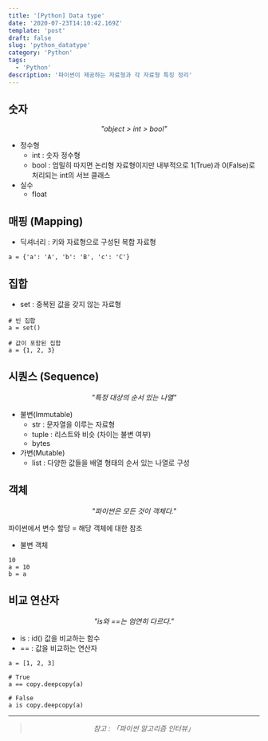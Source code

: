 ```yaml
---
title: '[Python] Data type'
date: '2020-07-23T14:10:42.169Z'
template: 'post'
draft: false
slug: 'python_datatype'
category: 'Python'
tags:
  - 'Python'
description: '파이썬이 제공하는 자료형과 각 자료형 특징 정리'
---
```


## 숫자

<center><i>"object > int > bool"</i></center>

- 정수형
  - int : 숫자 정수형
  - bool : 엄밀히 따지면 논리형 자료형이지만 내부적으로 1(True)과 0(False)로 처리되는 int의 서브 클래스
- 실수
  - float

## 매핑 (Mapping)

- 딕셔너리 : 키와 자료형으로 구성된 복합 자료형

```{.python}
a = {'a': 'A', 'b': 'B', 'c': 'C'}
```

## 집합

- set : 중복된 값을 갖지 않는 자료형

```{.python}
# 빈 집합
a = set()

# 값이 포함된 집합
a = {1, 2, 3}
```

## 시퀀스 (Sequence)

<center><i>"특정 대상의 순서 있는 나열"</i></center>

- 불변(Immutable)
  - str : 문자열을 이루는 자료형
  - tuple : 리스트와 비슷 (차이는 불변 여부)
  - bytes
- 가변(Mutable)
  - list : 다양한 값들을 배열 형태의 순서 있는 나열로 구성

## 객체

<center><i>"파이썬은 모든 것이 객체다."</i></center>

파이썬에서 변수 할당 = 해당 객체에 대한 참조

- 불변 객체

```{.python}
10
a = 10
b = a
```

## 비교 연산자

<center><i>"is와 ==는 엄연히 다르다."</i></center>

- is : id() 값을 비교하는 함수
- == : 값을 비교하는 연산자

```{.python}
a = [1, 2, 3]

# True
a == copy.deepcopy(a)

# False
a is copy.deepcopy(a)
```

<hr>

> <center><i>참고 : 「파이썬 알고리즘 인터뷰」</i></center>
